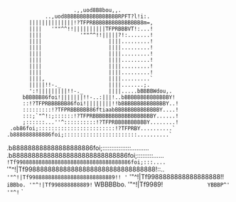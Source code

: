 <!--
## Hi there 👋

**danilosalvador/danilosalvador** is a ✨ _special_ ✨ repository because its `README.md` (this file) appears on your GitHub profile.

Here are some ideas to get you started:

- 🔭 I’m currently working on ...
- 🌱 I’m currently learning ...
- 👯 I’m looking to collaborate on ...
- 🤔 I’m looking for help with ...
- 💬 Ask me about ...
- 📫 How to reach me: ...
- 😄 Pronouns: ...
- ⚡ Fun fact: ...
-->
                         .,,uod8B8bou,,.
                ..,uod8BBBBBBBBBBBBBBBBRPFT?l!i:.
           ||||||||||||||!?TFPRBBBBBBBBBBBBBBB8m=,
           ||||   '""^^!!||||||||||TFPRBBBVT!:...!
           ||||            '""^^!!|||||?!:.......!
           ||||                     ||||.........!
           ||||                     ||||.........!
           ||||                     ||||.........!
           ||||                     ||||.........!
           ||||                     ||||.........!
           ||||                     ||||.........!
           ||||,                    ||||.........`
           |||||!!-._               ||||.......;.
           ':!|||||||||!!-._        ||||.....bBBBBWdou,.
         bBBBBB86foi!|||||||!!-..:|||!..bBBBBBBBBBBBBBBY!
         ::!?TFPRBBBBBB86foi!||||||||!!bBBBBBBBBBBBBBBY..!
         :::::::::!?TFPRBBBBBB86ftiaabBBBBBBBBBBBBBBY....!
         :::;`"^!:;::::::!?TFPRBBBBBBBBBBBBBBBBBBBY......!
         ;::::::...''^::::::::::!?TFPRBBBBBBBBBBY........!
     .ob86foi;::::::::::::::::::::::::!?TFPRBY..........`
    .b888888888886foi;:::::::::::::::::::::::..........`
 .b888888888888888888886foi;::::::::::::::::..........
.b888888888888888888888888888886foi;:::::::::......`
!Tf998888888888888888888888888888888886foi;:::....`
  '"^!|Tf9988888888888888888888888888888888!::..`
       '"^!|Tf998888888888888888888888889!! '`
             '"^!|Tf9988888888888888888!!`            iBBbo.
                  '"^!|Tf998888888889!`             WBBBBbo.
                        '"^!|Tf9989!`              YBBBP^'
                              '"^!`               `
